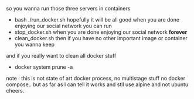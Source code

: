 so you wanna run those three servers in containers
- bash ./run_docker.sh
hopefully it will be all good
when you are done enjoying our social network you can run
- stop_docker.sh
when you are done enjoying our social network **forever**
- clean_docker.sh
then if you have no other important image or container you wanna keep   

and if you really want to clean all docker stuff
- docker system prune -a

note : this is not state of art docker process, no multistage stuff no docker compose..
but as far as I can tell it works and stll use alpine and not ubuntu
cheers.